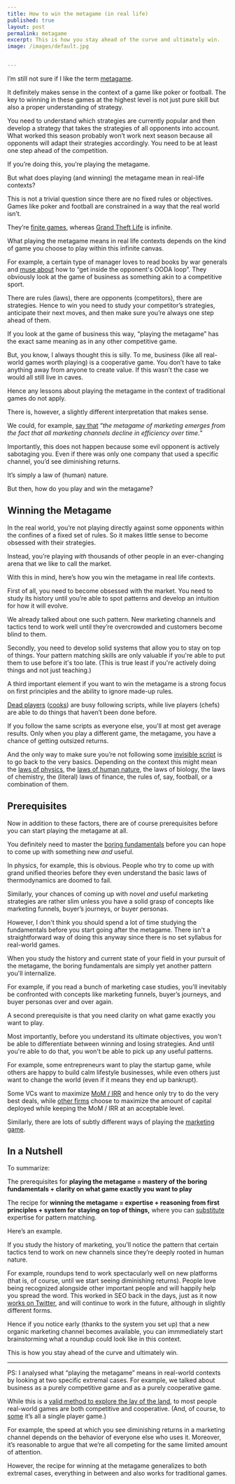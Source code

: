 ```yaml
---
title: How to win the metagame (in real life)
published: true
layout: post
permalink: metagame
excerpt: This is how you stay ahead of the curve and ultimately win. 
image: /images/default.jpg


---
```

I’m still not sure if I like the term [metagame](https://commoncog.com/blog/to-get-good-go-after-the-metagame/).

It definitely makes sense in the context of a game like poker or football. The key to winning in these games at the highest level is not just pure skill but also a proper understanding of strategy. 

You need to understand which strategies are currently popular and then develop a strategy that takes the strategies of all opponents into account. What worked this season probably won’t work next season because all opponents will adapt their strategies accordingly. You need to be at least one step ahead of the competition.

If you’re doing this, you’re playing the metagame.

But what does playing (and winning) the metagame mean in real-life contexts?

This is not a trivial question since there are no fixed rules or objectives. Games like poker and football are constrained in a way that the real world isn’t. 

They’re [finite games](https://en.wikipedia.org/wiki/Finite_and_Infinite_Games), whereas [Grand Theft Life](https://waitbutwhy.com/2015/11/the-cook-and-the-chef-musks-secret-sauce.html) is infinite. 

What playing the metagame means in real life contexts depends on the kind of game you choose to play within this infinite canvas.

For example, a certain type of manager loves to read books by war generals and [muse about](https://studio.ribbonfarm.com/p/the-use-and-misuse-of-the-ooda-loop) how to “get inside the opponent's OODA loop”. They obviously look at the game of business as something akin to a competitive sport. 

There are rules (laws), there are opponents (competitors), there are strategies. Hence to win you need to study your competitor’s strategies, anticipate their next moves, and then make sure you’re always one step ahead of them. 

If you look at the game of business this way, “playing the metagame” has the exact same meaning as in any other competitive game. 

But, you know, I always thought this is silly. To me, business (like all real-world games worth playing) is a cooperative game. You don’t have to take anything away from anyone to create value. If this wasn’t the case we would all still live in caves. 

Hence any lessons about playing the metagame in the context of traditional games do not apply. 

There is, however, a slightly different interpretation that makes sense. 

We could, for example, [say that](https://commoncog.com/blog/to-get-good-go-after-the-metagame/) “*the metagame of marketing emerges from the fact that all marketing channels decline in efficiency over time.*”

Importantly, this does not happen because some evil opponent is actively sabotaging you. Even if there was only one company that used a specific channel, you’d see diminishing returns. 

It’s simply a law of (human) nature. 

But then, how do you play and win the metagame?

## Winning the Metagame

In the real world, you’re not playing directly against some opponents within the confines of a fixed set of rules. So it makes little sense to become obsessed with their strategies.

Instead, you’re playing *with* thousands of other people in an ever-changing arena that we like to call the market.

With this in mind, here’s how you win the metagame in real life contexts.

First of all, you need to become obsessed with the market. You need to study its history until you’re able to spot patterns and develop an intuition for how it will evolve. 

We already talked about one such pattern. New marketing channels and tactics tend to work well until they’re overcrowded and customers become blind to them.

Secondly, you need to develop solid systems that allow you to stay on top of things. Your pattern matching skills are only valuable if you're able to put them to use before it's too late. (This is true least if you're actively doing things and not just teaching.)

A third important element if you want to win the metagame is a strong focus on first principles and the ability to ignore made-up rules. 

[Dead players](https://medium.com/@samo.burja/live-versus-dead-players-2b24f6e9eae2) ([cooks](https://waitbutwhy.com/2015/11/the-cook-and-the-chef-musks-secret-sauce.html)) are busy following scripts, while live players (chefs) are able to do things that haven’t been done before. 

If you follow the same scripts as everyone else, you'll at most get average results. Only when you play a different game, the metagame, you have a chance of getting outsized returns.

And the only way to make sure you’re not following some [invisible script](https://commoncog.com/blog/playing-to-play-playing-to-win/) is to go back to the very basics.  Depending on the context this might mean the [laws of physics](https://www.feynmanlectures.caltech.edu), the [laws of human nature](https://www.amazon.com/Laws-Human-Nature-Robert-Greene/dp/0525428143), the laws of biology, the laws of chemistry, the (literal) laws of finance, the rules of, say, football, or a combination of them. 

## Prerequisites

Now in addition to these factors, there are of course prerequisites before you can start playing the metagame at all. 

You definitely need to master the [boring fundamentals](https://jamesstuber.com/boring-is-fun/) before you can hope to come up with something new *and* useful. 

In physics, for example, this is obvious. People who try to come up with grand unified theories before they even understand the basic laws of thermodynamics are doomed to fail. 

Similarly, your chances of coming up with novel *and* useful marketing strategies are rather slim unless you have a solid grasp of concepts like marketing funnels, buyer’s journeys, or buyer personas.

However, I don't think you should spend a lot of time studying the fundamentals before you start going after the metagame. There isn't a straightforward way of doing this anyway since there is no set syllabus for real-world games.

When you study the history and current state of your field in your pursuit of the metagame, the boring fundamentals are simply yet another pattern you'll internalize.

For example, if you read a bunch of marketing case studies, you'll inevitably be confronted with concepts like marketing funnels, buyer’s journeys, and buyer personas over and over again.

A second prerequisite is that you need clarity on what game exactly you want to play. 

Most importantly, before you understand its ultimate objectives, you won't be able to differentiate between winning and losing strategies. And until you're able to do that, you won't be able to pick up any useful patterns.

For example, some entrepreneurs want to play the startup game, while others are happy to build calm lifestyle businesses, while even others just want to change the world (even if it means they end up bankrupt).

Some VCs want to maximize [MoM / IRR](https://macabacus.com/venture-capital/returns) and hence only try to do the very best deals, while [other firms](https://randle.substack.com/p/playing-different-games) choose to maximize the amount of capital deployed while keeping the MoM / IRR at an acceptable level.

Similarly, there are lots of subtly different ways of playing the [marketing game](https://meltingasphalt.com/ads-dont-work-that-way/).


## In a Nutshell

To summarize:

The prerequisites for **playing the metagame = mastery of the boring fundamentals  + clarity on what game exactly you want to play**

The recipe for **winning the metagame = expertise + reasoning from first principles + system for staying on top of things,** where you can [substitute](https://commoncog.com/blog/expertise-is-just-pattern-matching/) expertise for pattern matching. 

Here’s an example. 

If you study the history of marketing, you’ll notice the pattern that certain tactics tend to work on new channels since they’re deeply rooted in human nature. 

For example, roundups tend to work spectacularly well on new platforms (that is, of course, until we start seeing diminishing returns). People love being recognized alongside other important people and will happily help you spread the word. This worked in SEO back in the days, just as it now [works on Twitter](https://twitter.com/heyeaslo/status/1473881057434869763), and will continue to work in the future, although in slightly different forms. 

Hence if you notice early (thanks to the system you set up) that a new organic marketing channel becomes available, you can immmediately start brainstorming what a roundup could look like in this context.

This is how you stay ahead of the curve and ultimately win. 

---

PS: I analysed what “playing the metagame” means in real-world contexts by looking at two specific extremal cases. For example, we talked about business as a purely competitive game and as a purely cooperative game. 

While this is a [valid method to explore the lay of the land](http://streetfightingmath.com), to most people real-world games are both competitive and cooperative. (And, of course, to [some](https://twitter.com/navalbot/status/1055534617225322502?lang=en) it’s all a single player game.)

For example, the speed at which you see diminishing returns in a marketing channel depends on the behavior of everyone else who uses it. Moreover, it’s reasonable to argue that we’re all competing for the same limited amount of attention. 

However, the recipe for winning at the metagame generalizes to both extremal cases, everything in between and also works for traditional games.
